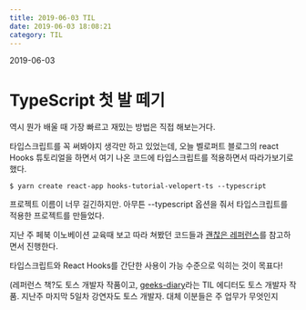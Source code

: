 ```yaml
---
title: 2019-06-03 TIL
date: 2019-06-03 18:08:21
category: TIL
---
```

2019-06-03

# TypeScript 첫 발 떼기

역시 뭔가 배울 때 가장 빠르고 재밌는 방법은 직접 해보는거다.

타입스크립트를 꼭 써봐야지 생각만 하고 있었는데, 오늘 벨로퍼트 블로그의 react Hooks 튜토리얼을 하면서 여기 나온 코드에 타입스크립트를 적용하면서 따라가보기로 했다.

```
$ yarn create react-app hooks-tutorial-velopert-ts --typescript
```
프로젝트 이름이 너무 길긴하지만. 아무튼 --typescript 옵션을 줘서 타입스크립트를 적용한 프로젝트를 만들었다.

지난 주 페북 이노베이션 교육때 보고 따라 쳐봤던 코드들과 [괜찮은 레퍼런스](https://ahnheejong.gitbook.io/ts-for-jsdev/)를 참고하면서 진행한다.

타입스크립트와 React Hooks를 간단한 사용이 가능 수준으로 익히는 것이 목표다!

(레퍼런스 책?도 토스 개발자 작품이고, [geeks-diary](https://github.com/seokju-na/geeks-diary)라는 TIL 에디터도 토스 개발자 작품. 지난주 마지막 5일차 강연자도 토스 개발자. 대체 이분들은 주 업무가 무엇인지
<!--stackedit_data:
eyJoaXN0b3J5IjpbLTEzNzk2NDIwOTBdfQ==
-->